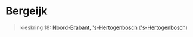 # Bergeijk 
> kieskring 18:  [Noord-Brabant, 's-Hertogenbosch](../) (['s-Hertogenbosch](../'s-Hertogenbosch))